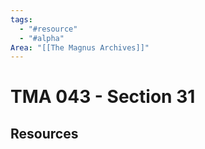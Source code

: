 ```yaml
---
tags:
  - "#resource"
  - "#alpha"
Area: "[[The Magnus Archives]]"
---
```


# TMA 043 - Section 31


## Resources



